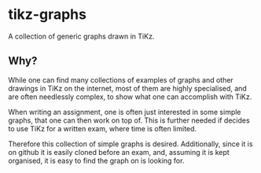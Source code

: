 # tikz-graphs
A collection of generic graphs drawn in TiKz.

## Why?
While one can find many collections of examples of graphs and other
drawings in TiKz on the internet, most of them are highly specialised, and are
often needlessly complex, to show what one can accomplish with TiKz.

When writing an assignment, one is often just interested in some simple graphs,
that one can then work on top of. This is further needed if decides to use TiKz
for a written exam, where time is often limited.

Therefore this collection of simple graphs is desired. Additionally, since it is
on github it is easily cloned before an exam, and, assuming it is kept
organised, it is easy to find the graph on is looking for.
